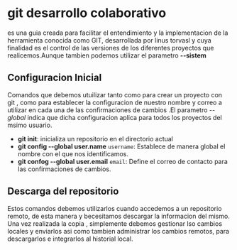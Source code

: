 # git desarrollo colaborativo
es una guia creada para facilitar el entendimiento y la implementacion de la herramienta conocida como GIT, desarrollada por linus  torvasl  y cuya  finalidad es el control de las versiones de los diferentes proyectos que realicemos.Aunque tambien podemos utilizar el parametro **--sistem**

## Configuracion Inicial 
Comandos que debemos utuilizar tanto como para crear un proyecto con git , como para establecer la configuracion de nuestro nombre y correo a utilizar en cada una de las confirmaciones de cambios .El parametro *--global*  indica que dicha configuracion  aplica para todos los proyectos del msimo usuario.

* **git init**: inicializa un repositorio en el directorio actual
* **git config --global user.name** `username`: Establece de manera global el nombre con el que nos identificamos. 
* **git confog --global user.email** `email`: Define el correo de contacto para las confirmaciones de cambios.

## Descarga del repositorio

Estos comandos debemos utilizarlos cuando accedemos a un repositorio remoto, de esta manera y becesitamos descargar la informacion del mismo. Una vez realizada la copia , simplemente debemos gestionar lso cambios locales y enviarlos asi como tambien administrar los cambios remotos, para descargarlos e integrarlos al historial local.







